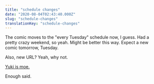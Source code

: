 ```yaml
---
title: "schedule changes"
date: "2020-08-04T02:43:40.000Z"
slug: "schedule-changes"
translationKey: "schedule-changes"
---
```


The comic moves to the "every Tuesday" schedule now, I guess. Had a pretty crazy weekend, so yeah. Might be better this way. Expect a new comic tomorrow, Tuesday.

Also, new URL? Yeah, why not.

[Yuki is moe.](https://yukiis.moe)

Enough said.
